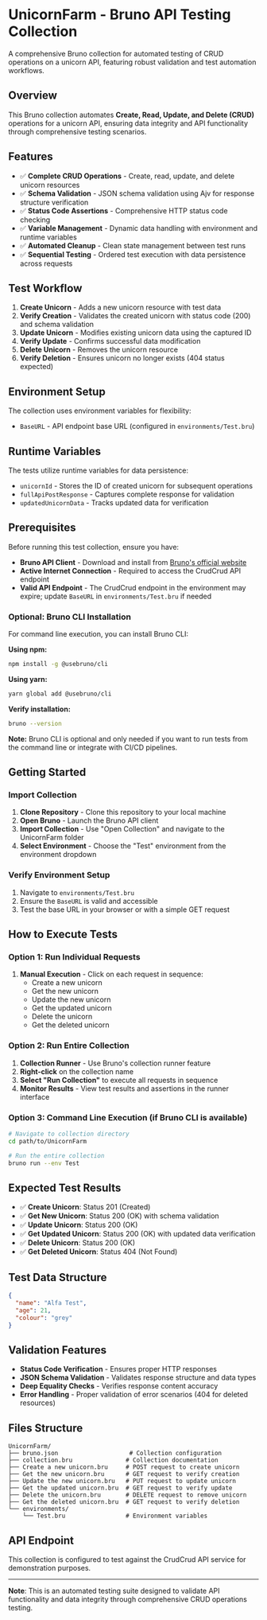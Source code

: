 # UnicornFarm - Bruno API Testing Collection

A comprehensive Bruno collection for automated testing of CRUD operations on a unicorn API, featuring robust validation and test automation workflows.

## Overview

This Bruno collection automates **Create, Read, Update, and Delete (CRUD)** operations for a unicorn API, ensuring data integrity and API functionality through comprehensive testing scenarios.

## Features

- ✅ **Complete CRUD Operations** - Create, read, update, and delete unicorn resources
- ✅ **Schema Validation** - JSON schema validation using Ajv for response structure verification
- ✅ **Status Code Assertions** - Comprehensive HTTP status code checking
- ✅ **Variable Management** - Dynamic data handling with environment and runtime variables
- ✅ **Automated Cleanup** - Clean state management between test runs
- ✅ **Sequential Testing** - Ordered test execution with data persistence across requests

## Test Workflow

1. **Create Unicorn** - Adds a new unicorn resource with test data
2. **Verify Creation** - Validates the created unicorn with status code (200) and schema validation
3. **Update Unicorn** - Modifies existing unicorn data using the captured ID
4. **Verify Update** - Confirms successful data modification
5. **Delete Unicorn** - Removes the unicorn resource
6. **Verify Deletion** - Ensures unicorn no longer exists (404 status expected)

## Environment Setup

The collection uses environment variables for flexibility:

- `BaseURL` - API endpoint base URL (configured in `environments/Test.bru`)

## Runtime Variables

The tests utilize runtime variables for data persistence:

- `unicornId` - Stores the ID of created unicorn for subsequent operations
- `fullApiPostResponse` - Captures complete response for validation
- `updatedUnicornData` - Tracks updated data for verification

## Prerequisites

Before running this test collection, ensure you have:

- **Bruno API Client** - Download and install from [Bruno's official website](https://www.usebruno.com/)
- **Active Internet Connection** - Required to access the CrudCrud API endpoint
- **Valid API Endpoint** - The CrudCrud endpoint in the environment may expire; update `BaseURL` in `environments/Test.bru` if needed

### Optional: Bruno CLI Installation

For command line execution, you can install Bruno CLI:

**Using npm:**
```bash
npm install -g @usebruno/cli
```

**Using yarn:**
```bash
yarn global add @usebruno/cli
```

**Verify installation:**
```bash
bruno --version
```

**Note:** Bruno CLI is optional and only needed if you want to run tests from the command line or integrate with CI/CD pipelines.

## Getting Started

### Import Collection
1. **Clone Repository** - Clone this repository to your local machine
2. **Open Bruno** - Launch the Bruno API client
3. **Import Collection** - Use "Open Collection" and navigate to the UnicornFarm folder
4. **Select Environment** - Choose the "Test" environment from the environment dropdown

### Verify Environment Setup
1. Navigate to `environments/Test.bru`
2. Ensure the `BaseURL` is valid and accessible
3. Test the base URL in your browser or with a simple GET request

## How to Execute Tests

### Option 1: Run Individual Requests
1. **Manual Execution** - Click on each request in sequence:
   - Create a new unicorn
   - Get the new unicorn
   - Update the new unicorn
   - Get the updated unicorn
   - Delete the unicorn
   - Get the deleted unicorn

### Option 2: Run Entire Collection
1. **Collection Runner** - Use Bruno's collection runner feature
2. **Right-click** on the collection name
3. **Select "Run Collection"** to execute all requests in sequence
4. **Monitor Results** - View test results and assertions in the runner interface

### Option 3: Command Line Execution (if Bruno CLI is available)
```bash
# Navigate to collection directory
cd path/to/UnicornFarm

# Run the entire collection
bruno run --env Test
```

## Expected Test Results

- ✅ **Create Unicorn**: Status 201 (Created)
- ✅ **Get New Unicorn**: Status 200 (OK) with schema validation
- ✅ **Update Unicorn**: Status 200 (OK) 
- ✅ **Get Updated Unicorn**: Status 200 (OK) with updated data verification
- ✅ **Delete Unicorn**: Status 200 (OK)
- ✅ **Get Deleted Unicorn**: Status 404 (Not Found)

## Test Data Structure

```json
{
  "name": "Alfa Test",
  "age": 21,
  "colour": "grey"
}
```

## Validation Features

- **Status Code Verification** - Ensures proper HTTP responses
- **JSON Schema Validation** - Validates response structure and data types
- **Deep Equality Checks** - Verifies response content accuracy
- **Error Handling** - Proper validation of error scenarios (404 for deleted resources)

## Files Structure

```
UnicornFarm/
├── bruno.json                    # Collection configuration
├── collection.bru               # Collection documentation
├── Create a new unicorn.bru     # POST request to create unicorn
├── Get the new unicorn.bru      # GET request to verify creation
├── Update the new unicorn.bru   # PUT request to update unicorn
├── Get the updated unicorn.bru  # GET request to verify update
├── Delete the unicorn.bru       # DELETE request to remove unicorn
├── Get the deleted unicorn.bru  # GET request to verify deletion
└── environments/
    └── Test.bru                 # Environment variables
```

## API Endpoint

This collection is configured to test against the CrudCrud API service for demonstration purposes.

---

**Note**: This is an automated testing suite designed to validate API functionality and data integrity through comprehensive CRUD operations testing.
